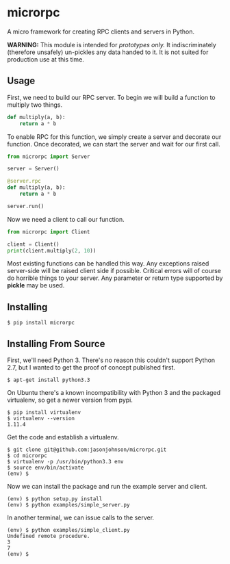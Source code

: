 microrpc
========

A micro framework for creating RPC clients and servers in Python.

**WARNING:** This module is intended for *prototypes only.* It indiscriminately (therefore unsafely) un-pickles any data handed to it. It is not suited for production use at this time.

Usage
-----

First, we need to build our RPC server. To begin we will build a function to multiply two things.

```py
def multiply(a, b):
    return a * b
```

To enable RPC for this function, we simply create a server and decorate our function. Once decorated, we can start the server and wait for our first call.

```py
from microrpc import Server

server = Server()

@server.rpc
def multiply(a, b):
    return a * b

server.run()
```

Now we need a client to call our function.

```py
from microrpc import Client

client = Client()
print(client.multiply(2, 10))
```

Most existing functions can be handled this way. Any exceptions raised server-side will be raised client side if possible. Critical errors will of course do horrible things to your server. Any parameter or return type supported by **pickle** may be used.


Installing
----------

```
$ pip install microrpc
```

Installing From Source
----------------------

First, we'll need Python 3. There's no reason this couldn't support Python 2.7, but I wanted to get the proof of concept published first.

```
$ apt-get install python3.3
```

On Ubuntu there's a known incompatibility with Python 3 and the packaged virtualenv, so get a newer version from pypi.

```
$ pip install virtualenv
$ virtualenv --version
1.11.4
```

Get the code and establish a virtualenv.

```
$ git clone git@github.com:jasonjohnson/microrpc.git
$ cd microrpc
$ virtualenv -p /usr/bin/python3.3 env
$ source env/bin/activate
(env) $
```

Now we can install the package and run the example server and client.

```
(env) $ python setup.py install
(env) $ python examples/simple_server.py
```

In another terminal, we can issue calls to the server.

```
(env) $ python examples/simple_client.py
Undefined remote procedure.
3
7
(env) $
```

